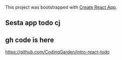 This project was bootstrapped with [Create React App](https://github.com/facebook/create-react-app).

## Sesta app todo cj

## gh code is here
https://github.com/CodingGarden/intro-react-todo
